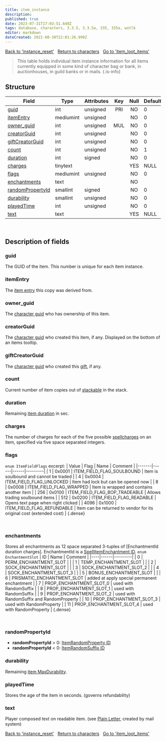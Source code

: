 ```yaml
---
title: item_instance
description:
published: true
date: 2023-07-31T17:03:51.640Z
tags: database, characters, 3.3.5, 3.3.5a, 335, 335a, wotlk
editor: markdown
dateCreated: 2021-08-30T22:01:26.999Z
---
```


<a href="https://trinitycore.info/en/database/335/characters/instance_reset" class="mt-5 v-btn v-btn--depressed v-btn--flat v-btn--outlined theme--light v-size--default darkblue--text text--lighten-3"><span class="v-btn__content"><i aria-hidden="true" class="v-icon notranslate v-icon--left mdi mdi-arrow-left theme--light"></i><span>Back to 'instance_reset'</span></span></a>&nbsp;&nbsp;&nbsp;<a href="https://trinitycore.info/en/database/335/characters/home" class="mt-5 v-btn v-btn--depressed v-btn--flat v-btn--outlined theme--light v-size--default darkblue--text text--lighten-3"><span class="v-btn__content"><i aria-hidden="true" class="v-icon notranslate v-icon--left mdi mdi-home-outline theme--light"></i><span>Return to characters</span></span></a>&nbsp;&nbsp;&nbsp;<a href="https://trinitycore.info/en/database/335/characters/item_loot_items" class="mt-5 v-btn v-btn--depressed v-btn--flat v-btn--outlined theme--light v-size--default darkblue--text text--lighten-3"><span class="v-btn__content"><span>Go to 'item_loot_items'</span><i aria-hidden="true" class="v-icon notranslate v-icon--right mdi mdi-arrow-right theme--light"></i></span></a>

> This table holds individual item instance information for all items currently equipped in some kind of character bag or bank, in auctionhouses, in guild banks or in mails.
{.is-info}


## Structure

| Field | Type | Attributes | Key | Null | Default | Extra | Comment |
| --- | --- | --- | :---: | :---: | --- | --- | --- |
| [guid](#guid) | int | unsigned | PRI | NO | 0 |  |  |
| [itemEntry](#itementry) | mediumint | unsigned |  | NO | 0 |  |  |
| [owner_guid](#owner_guid) | int | unsigned | MUL | NO | 0 |  |  |
| [creatorGuid](#creatorguid) | int | unsigned |  | NO | 0 |  |  |
| [giftCreatorGuid](#giftcreatorguid) | int | unsigned |  | NO | 0 |  |  |
| [count](#count) | int | unsigned |  | NO | 1 |  |  |
| [duration](#duration) | int | signed |  | NO | 0 |  |  |
| [charges](#charges) | tinytext |  |  | YES | NULL |  |  |
| [flags](#flags) | mediumint | unsigned |  | NO | 0 |  |  |
| [enchantments](#enchantments) | text |  |  | NO |  |  |  |
| [randomPropertyId](#randompropertyid) | smallint | signed |  | NO | 0 |  |  |
| [durability](#durability) | smallint | unsigned |  | NO | 0 |  |  |
| [playedTime](#playedtime) | int | unsigned |  | NO | 0 |  |  |
| [text](#text) | text |  |  | YES | NULL |  |  |
&nbsp;
## Description of fields

### guid
The GUID of the item. This number is unique for each item instance.
&nbsp;

### itemEntry
The [item entry](../world/item_template#entry) this copy was derived from.
&nbsp;

### owner_guid
The [character guid](../characters/characters#guid) who has ownership of this item.
&nbsp;

### creatorGuid
The [character guid](../characters/characters#guid) who created this item, if any.
Displayed on the bottom of an items tooltip.
&nbsp;

### giftCreatorGuid
The [character guid](../characters/characters#guid) who created this [gift](../characters/character_gifts), if any.
&nbsp;

### count
Current number of item copies out of [stackable](../world/item_template#stackable) in the stack.
&nbsp;

### duration
Remaining [item duration](../world/item_template#duration) in sec.
&nbsp;

### charges
The number of charges for each of the five possible [spellcharges](../world/item_template#spellcharges_[1-5]) on an item, specified via five space separated integers.
&nbsp;

### flags
`enum ItemFieldFlags` excerpt:
| Value | Flag | Name | Comment |
|-------|------|------|---------|
| 1 | 0x0001 | ITEM_FIELD_FLAG_SOULBOUND | Item is soulbound and cannot be traded |
| 4 | 0x0004 | ITEM_FIELD_FLAG_UNLOCKED | Item had lock but can be opened now |
| 8 | 0x0008 | ITEM_FIELD_FLAG_WRAPPED | Item is wrapped and contains another item |
| 256 | 0x0100 | ITEM_FIELD_FLAG_BOP_TRADEABLE | Allows trading soulbound items |
| 512 | 0x0200 | ITEM_FIELD_FLAG_READABLE | Opens text page when right clicked |
| 4096 | 0x1000 | ITEM_FIELD_FLAG_REFUNDABLE | Item can be returned to vendor for its original cost (extended cost) |
{.dense}

&nbsp;

### enchantments
Stores all enchantments as 12 space separated 3-tuples of \[EnchantmentId duration charges\]. EnchantmentId is a [SpellItemEnchantment ID](/files/DBC/335/spellitemenchantment#id).
`enum EnchantmentSlot`
| ID | Name | Comment |
|----|------|---------|
| 0 | PERM_ENCHANTMENT_SLOT |  |
| 1 | TEMP_ENCHANTMENT_SLOT |  |
| 2 | SOCK_ENCHANTMENT_SLOT |  |
| 3 | SOCK_ENCHANTMENT_SLOT_2 |  |
| 4 | SOCK_ENCHANTMENT_SLOT_3 |  |
| 5 | BONUS_ENCHANTMENT_SLOT |  |
| 6 | PRISMATIC_ENCHANTMENT_SLOT | added at apply special permanent enchantment |
| 7 | PROP_ENCHANTMENT_SLOT_0 | used with RandomSuffix |
| 8 | PROP_ENCHANTMENT_SLOT_1 | used with RandomSuffix |
| 9 | PROP_ENCHANTMENT_SLOT_2 | used with RandomSuffix and RandomProperty |
| 10 | PROP_ENCHANTMENT_SLOT_3 | used with RandomProperty |
| 11 | PROP_ENCHANTMENT_SLOT_4 | used with RandomProperty |
{.dense}

&nbsp;

### randomPropertyId
* **randomPropertyId** > 0: [ItemRandomProperty ID](/files/DBC/335/itemrandomproperties#id)
* **randomPropertyId** < 0: [ItemRandomSuffix ID](/files/DBC/335/itemrandomsuffix#id)
&nbsp;

### durability
Remaining [item MaxDurability](../world/item_template#maxdurability).
&nbsp;

### playedTime
Stores the age of the item in seconds. (governs refundability)
&nbsp;

### text
Player composed text on readable item. (see [Plain Letter](https://aowow.trinitycore.info/?item=8383), created by mail system)
&nbsp;

<a href="https://trinitycore.info/en/database/335/characters/instance_reset" class="mt-5 v-btn v-btn--depressed v-btn--flat v-btn--outlined theme--light v-size--default darkblue--text text--lighten-3"><span class="v-btn__content"><i aria-hidden="true" class="v-icon notranslate v-icon--left mdi mdi-arrow-left theme--light"></i><span>Back to 'instance_reset'</span></span></a>&nbsp;&nbsp;&nbsp;<a href="https://trinitycore.info/en/database/335/characters/home" class="mt-5 v-btn v-btn--depressed v-btn--flat v-btn--outlined theme--light v-size--default darkblue--text text--lighten-3"><span class="v-btn__content"><i aria-hidden="true" class="v-icon notranslate v-icon--left mdi mdi-home-outline theme--light"></i><span>Return to characters</span></span></a>&nbsp;&nbsp;&nbsp;<a href="https://trinitycore.info/en/database/335/characters/item_loot_items" class="mt-5 v-btn v-btn--depressed v-btn--flat v-btn--outlined theme--light v-size--default darkblue--text text--lighten-3"><span class="v-btn__content"><span>Go to 'item_loot_items'</span><i aria-hidden="true" class="v-icon notranslate v-icon--right mdi mdi-arrow-right theme--light"></i></span></a>
